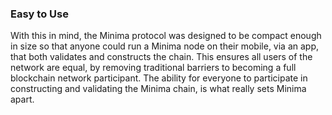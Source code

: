 ### Easy to Use

With this in mind, the Minima protocol was designed to be compact enough in size so that anyone could run a Minima node on their mobile, via an app, that both validates and constructs the chain. This ensures all users of the network are equal, by removing traditional barriers to becoming a full blockchain network participant. The ability for everyone to participate in constructing and validating the Minima chain, is what really sets Minima apart.
